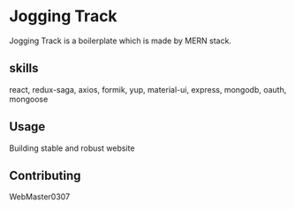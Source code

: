 # Jogging Track

Jogging Track is a boilerplate which is made by MERN stack.

## skills

react, redux-saga, axios, formik, yup, material-ui, express, mongodb, oauth, mongoose

## Usage

Building stable and robust website

## Contributing

WebMaster0307

